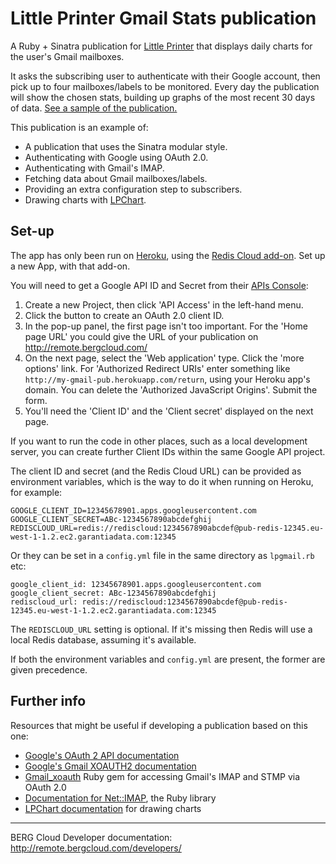 # Little Printer Gmail Stats publication

A Ruby + Sinatra publication for [Little Printer](http://bergcloud.com/littleprinter) that displays daily charts for the user's Gmail mailboxes.

It asks the subscribing user to authenticate with their Google account, then
pick up to four mailboxes/labels to be monitored. Every day the publication
will show the chosen stats, building up graphs of the most recent 30 days of
data. [See a sample of the publication.](http://remote.bergcloud.com/publications/177)

This publication is an example of:

* A publication that uses the Sinatra modular style.
* Authenticating with Google using OAuth 2.0.
* Authenticating with Gmail's IMAP.
* Fetching data about Gmail mailboxes/labels.
* Providing an extra configuration step to subscribers.
* Drawing charts with [LPChart](https://github.com/bergcloud/lp-chart).


## Set-up

The app has only been run on [Heroku](http://heroku.com/), using the [Redis
Cloud add-on](https://addons.heroku.com/rediscloud). Set up a new App, with
that add-on.

You will need to get a Google API ID and Secret from their [APIs Console](https://code.google.com/apis/console#access):

1. Create a new Project, then click 'API Access' in the left-hand menu.
2. Click the button to create an OAuth 2.0 client ID.
3. In the pop-up panel, the first page isn't too important. For the 'Home page
   URL' you could give the URL of your publication on
   http://remote.bergcloud.com/
4. On the next page, select the 'Web application' type. Click the 'more
   options' link. For 'Authorized Redirect URIs' enter something like
   `http://my-gmail-pub.herokuapp.com/return`, using your Heroku app's domain.
   You can delete the 'Authorized JavaScript Origins'. Submit the form.
5. You'll need the 'Client ID' and the 'Client secret' displayed on the next
   page. 

If you want to run the code in other places, such as a local development
server, you can create further Client IDs within the same Google API project.

The client ID and secret (and the Redis Cloud URL) can be provided as environment variables, which is the way to do it when running on Heroku, for example:

    GOOGLE_CLIENT_ID=12345678901.apps.googleusercontent.com
    GOOGLE_CLIENT_SECRET=ABc-1234567890abcdefghij
    REDISCLOUD_URL=redis://rediscloud:1234567890abcdef@pub-redis-12345.eu-west-1-1.2.ec2.garantiadata.com:12345

Or they can be set in a `config.yml` file in the same directory as `lpgmail.rb` etc:

    google_client_id: 12345678901.apps.googleusercontent.com
    google_client_secret: ABc-1234567890abcdefghij
    rediscloud_url: redis://rediscloud:1234567890abcdef@pub-redis-12345.eu-west-1-1.2.ec2.garantiadata.com:12345

The `REDISCLOUD_URL` setting is optional. If it's missing then Redis will use a local Redis database, assuming it's available.

If both the environment variables and `config.yml` are present, the former are given precedence.



## Further info

Resources that might be useful if developing a publication based on this one:

* [Google's OAuth 2 API documentation](https://developers.google.com/accounts/docs/OAuth2)
* [Google's Gmail XOAUTH2 documentation](https://developers.google.com/gmail/xoauth2_protocol)
* [Gmail_xoauth](https://github.com/nfo/gmail_xoauth) Ruby gem for accessing
  Gmail's IMAP and STMP via OAuth 2.0
* [Documentation for Net::IMAP](http://ruby-doc.org/stdlib-2.0/libdoc/net/imap/rdoc/Net/IMAP.html), the Ruby library
* [LPChart documentation](http://bergcloud.github.io/lp-chart/) for drawing
  charts


----

BERG Cloud Developer documentation: http://remote.bergcloud.com/developers/

